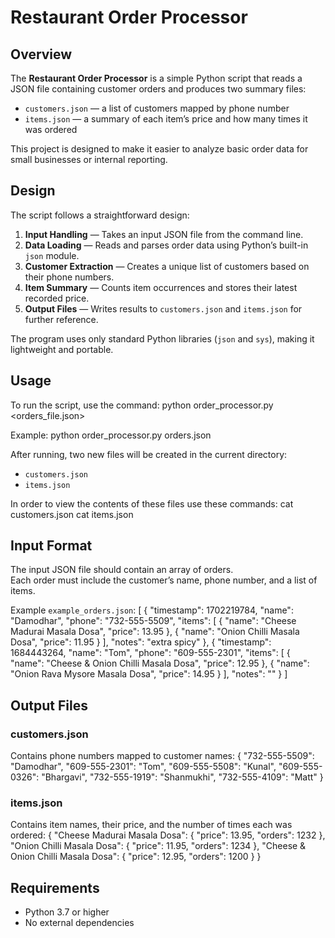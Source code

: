 # Restaurant Order Processor

## Overview
The **Restaurant Order Processor** is a simple Python script that reads a JSON file containing customer orders and produces two summary files:
- `customers.json` — a list of customers mapped by phone number  
- `items.json` — a summary of each item’s price and how many times it was ordered

This project is designed to make it easier to analyze basic order data for small businesses or internal reporting.

## Design
The script follows a straightforward design:
1. **Input Handling** — Takes an input JSON file from the command line.
2. **Data Loading** — Reads and parses order data using Python’s built-in `json` module.
3. **Customer Extraction** — Creates a unique list of customers based on their phone numbers.
4. **Item Summary** — Counts item occurrences and stores their latest recorded price.
5. **Output Files** — Writes results to `customers.json` and `items.json` for further reference.

The program uses only standard Python libraries (`json` and `sys`), making it lightweight and portable.

## Usage
To run the script, use the command:
python order_processor.py <orders_file.json>

Example:
python order_processor.py orders.json

After running, two new files will be created in the current directory:
- `customers.json`
- `items.json`

In order to view the contents of these files use these commands:
cat customers.json
cat items.json

## Input Format
The input JSON file should contain an array of orders.  
Each order must include the customer’s name, phone number, and a list of items.

Example `example_orders.json`:
[
    {
        "timestamp": 1702219784,
        "name": "Damodhar",
        "phone": "732-555-5509",
        "items": [
            {
                "name": "Cheese Madurai Masala Dosa",
                "price": 13.95
            },
            {
                "name": "Onion Chilli Masala Dosa",
                "price": 11.95
            }
        ],
        "notes": "extra spicy"
    },
    {
        "timestamp": 1684443264,
        "name": "Tom",
        "phone": "609-555-2301",
        "items": [
            {
                "name": "Cheese & Onion Chilli Masala Dosa",
                "price": 12.95
            },
            {
                "name": "Onion Rava Mysore Masala Dosa",
                "price": 14.95
            }
        ],
        "notes": ""
    }
]

## Output Files

### customers.json
Contains phone numbers mapped to customer names:
{
    "732-555-5509": "Damodhar",
    "609-555-2301": "Tom",
    "609-555-5508": "Kunal",
    "609-555-0326": "Bhargavi",
    "732-555-1919": "Shanmukhi",
    "732-555-4109": "Matt"
}

### items.json
Contains item names, their price, and the number of times each was ordered:
{
    "Cheese Madurai Masala Dosa": {
        "price": 13.95,
        "orders": 1232
    },
    "Onion Chilli Masala Dosa": {
        "price": 11.95,
        "orders": 1234
    },
    "Cheese & Onion Chilli Masala Dosa": {
        "price": 12.95,
        "orders": 1200
    }
}

## Requirements
- Python 3.7 or higher
- No external dependencies
